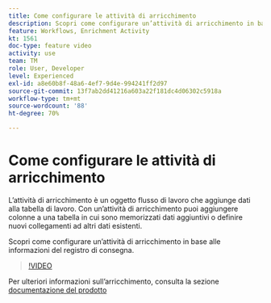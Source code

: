 ```yaml
---
title: Come configurare le attività di arricchimento
description: Scopri come configurare un’attività di arricchimento in base alle informazioni del registro di consegna.
feature: Workflows, Enrichment Activity
kt: 1561
doc-type: feature video
activity: use
team: TM
role: User, Developer
level: Experienced
exl-id: a8e60b8f-48a6-4ef7-9d4e-994241ff2d97
source-git-commit: 13f7ab2dd41216a603a22f181dc4d06302c5918a
workflow-type: tm+mt
source-wordcount: '88'
ht-degree: 70%

---
```


# Come configurare le attività di arricchimento

L’attività di arricchimento è un oggetto flusso di lavoro che aggiunge dati alla tabella di lavoro. Con un’attività di arricchimento puoi aggiungere colonne a una tabella in cui sono memorizzati dati aggiuntivi o definire nuovi collegamenti ad altri dati esistenti.

Scopri come configurare un’attività di arricchimento in base alle informazioni del registro di consegna.

>[!VIDEO](https://video.tv.adobe.com/v/25193?quality=12&learn=on)

Per ulteriori informazioni sull’arricchimento, consulta la sezione [documentazione del prodotto](https://experienceleague.adobe.com/docs/campaign-classic/using/automating-with-workflows/targeting-activities/enrichment.html)
